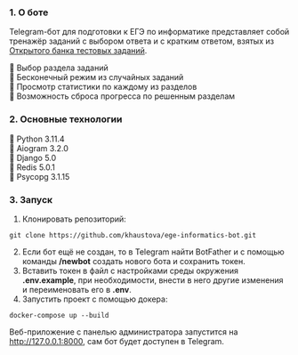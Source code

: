 ### 1. О боте ###
Telegram-бот для подготовки к ЕГЭ по информатике представляет собой тренажёр заданий с 
выбором ответа и с кратким ответом, взятых из [Открытого банка тестовых заданий](https://ege.fipi.ru/bank/).

:small_blue_diamond: Выбор раздела заданий  
:small_blue_diamond: Бесконечный режим из случайных заданий  
:small_blue_diamond: Просмотр статистики по каждому из разделов  
:small_blue_diamond: Возможность сброса прогресса по решенным разделам

### 2. Основные технологии ###
:small_orange_diamond: Python 3.11.4  
:small_orange_diamond: Aiogram 3.2.0  
:small_orange_diamond: Django 5.0  
:small_orange_diamond: Redis 5.0.1  
:small_orange_diamond: Psycopg 3.1.15
### 3. Запуск ###
1. Клонировать репозиторий:
```
git clone https://github.com/khaustova/ege-informatics-bot.git
```
2. Если бот ещё не создан, то в Telegram найти BotFather и с помощью команды **/newbot** создать нового бота и сохранить токен. 
3. Вставить токен в файл с настройками среды окружения **.env.example**, при необходимости, внести в него другие изменения и переименовать его в **.env**.  
4. Запустить проект с помощью докера:
```
docker-compose up --build
```
Веб-приложение с панелью администратора запустится на http://127.0.0.1:8000, сам бот будет доступен в Telegram.


